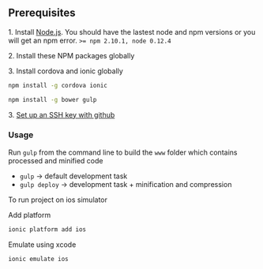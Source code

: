## Prerequisites

1\. Install [Node.js](http://nodejs.org). You should have the lastest node and npm versions or you will get an npm error. `>= npm 2.10.1, node 0.12.4`

2\. Install these NPM packages globally

3\. Install cordova and ionic globally

```bash
npm install -g cordova ionic
```

```bash
npm install -g bower gulp
```

3\. [Set up an SSH key with github](https://help.github.com/articles/generating-ssh-keys/)

### Usage


Run `gulp` from the command line to build the `www` folder which contains processed and minified code
- `gulp` -> default development task
- `gulp deploy` -> development task + minification and compression

To run project on ios simulator

Add platform

```bash
ionic platform add ios
```
Emulate using xcode

```bash
ionic emulate ios
```
